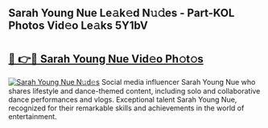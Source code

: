 ## Sarah Young Nue Le𝚊k𝚎d N𝚞𝚍es - Part-KOL Photos Vid𝚎o Le𝚊ks 5Y1bV

# <h2><a href="http://fb2s9g.evod.top/?m=Sarah+Young+Nue">🔗 👉🔴 Sarah Young Nue Vid𝚎o Ph𝚘t𝚘s</a></h2>

[![Sarah Young Nue N𝚞d𝚎s](https://i.imgur.com/8V9OHl7.gif)](http://fb2s9g.evod.top/?m=Sarah+Young+Nue)
Social media influencer Sarah Young Nue who shares lifestyle and dance-themed content, including solo and collaborative dance performances and vlogs. Exceptional talent Sarah Young Nue, recognized for their remarkable skills and achievements in the world of entertainment. 

